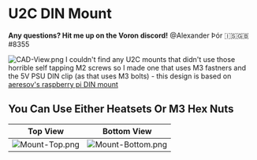  # U2C DIN Mount #
 **Any questions? Hit me up on the Voron discord!** @Alexander Þór 🇮🇸🇬🇧#8355
 
 ![CAD-View.png](https://github.com/Alexander-T-Moss/VoronUsers/blob/master/printer_mods/AlexanderT-Moss/DIN-Mounts/U2C-DIN-Mount/Images/Without-Background/CAD-View.png)
 I couldn't find any U2C mounts that didn't use those horrible self tapping M2 screws so I made one that uses M3 fastners and the 5V PSU DIN clip (as that uses M3 bolts) - this design is based on [aeresov's raspberry pi DIN mount](https://github.com/VoronDesign/VoronUsers/tree/master/printer_mods/aeresov/Raspberry_Pi_DIN_mount)
 
## You Can Use Either Heatsets Or M3 Hex Nuts ##

Top View               |  Bottom View
 :-------------------------------:|:-------------------------------:
 ![Mount-Top.png](https://github.com/Alexander-T-Moss/VoronUsers/blob/master/printer_mods/AlexanderT-Moss/DIN-Mounts/U2C-DIN-Mount/Images/Without-Background/Mount-Top.png)         |  ![Mount-Bottom.png](https://github.com/Alexander-T-Moss/VoronUsers/blob/master/printer_mods/AlexanderT-Moss/DIN-Mounts/U2C-DIN-Mount/Images/Without-Background/Mount-Bottom.png)
